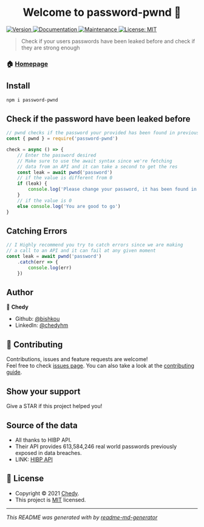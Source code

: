<h1 align="center">Welcome to password-pwnd 👋</h1>
<p>
  <a href="https://www.npmjs.com/package/password-pwnd" target="_blank">
    <img alt="Version" src="https://img.shields.io/npm/v/password-pwnd.svg">
  </a>
  <a href="https://github.com/bishkou/password-checker#readme" target="_blank">
    <img alt="Documentation" src="https://img.shields.io/badge/documentation-yes-brightgreen.svg" />
  </a>
  <a href="https://github.com/bishkou/password-checker/graphs/commit-activity" target="_blank">
    <img alt="Maintenance" src="https://img.shields.io/badge/Maintained%3F-yes-green.svg" />
  </a>
  <a href="https://github.com/bishkou/password-checker/blob/master/LICENSE" target="_blank">
    <img alt="License: MIT" src="https://img.shields.io/github/license/bishkou/password-pwnd" />
  </a>
</p>

> Check if your users passwords have been leaked before and check if they are strong enough

### 🏠 [Homepage](https://github.com/bishkou/password-checker)

## Install

```sh
npm i password-pwnd
```

## Check if the password have been leaked before

```js
// pwnd checks if the password your provided has been found in previous leaks
const { pwnd } = require('password-pwnd')

check = async () => {
    // Enter the password desired
    // Make sure to use the await syntax since we're fetching
    // data from an API and it can take a second to get the res
    const leak = await pwnd('password')
    // if the value is different from 0
    if (leak) {
        console.log('Please change your password, it has been found in a previous leak')
    }
    // if the value is 0
    else console.log('You are good to go')
}

```
## Catching Errors
```js
// I Highly recommend you try to catch errors since we are making
// a call to an API and it can fail at any given moment
const leak = await pwnd('password')
    .catch(err => {
        console.log(err)
    })
```

## Author

👤 **Chedy**

* Github: [@bishkou](https://github.com/bishkou)
* LinkedIn: [@chedyhm](https://linkedin.com/in/chedyhm)

## 🤝 Contributing

Contributions, issues and feature requests are welcome!<br />Feel free to check [issues page](https://github.com/bishkou/password-checker/issues). You can also take a look at the [contributing guide](https://github.com/bishkou/password-checker/blob/master/CONTRIBUTING.md).

## Show your support

Give a STAR if this project helped you!

## Source of the data

* All thanks to HIBP API.
* Their API provides 613,584,246 real world passwords previously exposed in data breaches.
* LINK: [HIBP API](https://haveibeenpwned.com/API/v3)


## 📝 License

* Copyright © 2021 [Chedy](https://github.com/bishkou).
* This project is [MIT](https://github.com/bishkou/password-checker/blob/master/LICENSE) licensed.

***
_This README was generated with by [readme-md-generator](https://github.com/kefranabg/readme-md-generator)_
